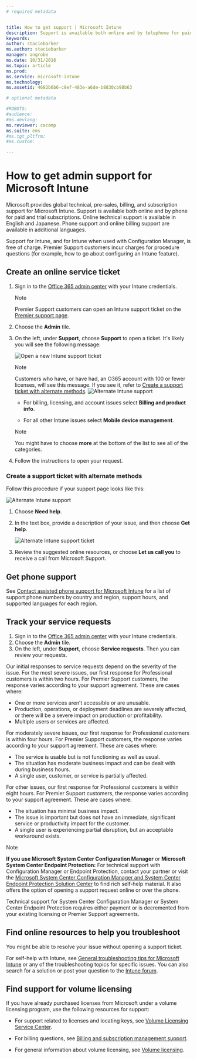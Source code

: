 ```yaml
---
# required metadata


title: How to get support | Microsoft Intune
description: Support is available both online and by telephone for paid and trial subscriptions.
keywords:
author: staciebarkerms.author: staciebarker
manager: angrobe
ms.date: 10/31/2016
ms.topic: article
ms.prod:
ms.service: microsoft-intune
ms.technology:
ms.assetid: 4682b6b6-c9ef-483e-a6de-b8830cb98b63

# optional metadata

#ROBOTS:
#audience:
#ms.devlang:
ms.reviewer: cacamp
ms.suite: ems
#ms.tgt_pltfrm:
#ms.custom:

---
```


# How to get admin support for Microsoft Intune

Microsoft provides global technical, pre-sales, billing, and subscription support for Microsoft Intune. Support is available both online and by phone for paid and trial subscriptions. Online technical support is available in English and Japanese. Phone support and online billing support are available in additional languages.

Support for Intune, and for Intune when used with Configuration Manager, is free of charge. Premier Support customers incur charges for procedure questions (for example, how to go about configuring an Intune feature).

## Create an online service ticket

1.  Sign in to the [Office 365 admin center](https://portal.office.com) with your Intune credentials.
	>[!NOTE]
	>
	>Premier Support customers can open an Intune support ticket on the [Premier support page](https://support.microsoft.com/en-us/premier/contacts).

2.  Choose the **Admin** tile.
3.  On the left, under **Support**, choose **Support** to open a ticket. It's likely you will see the following message:

	![Open a new Intune support ticket](../media/suport-open-ticket.png)

	>[!NOTE]
	>
	>  Customers who have, or have had, an O365 account with 100 or fewer licenses, will see this message. If you see it, refer to [Create a support ticket with alternate methods](#create-a-support-ticket-with-alternate-methods).
	> ![Alternate Intune support](../media/alternate-support-ui.png)

    -   For billing, licensing, and account issues select **Billing and product info**.

    -   For all other Intune issues select **Mobile device management**.

    > [!NOTE]
    > You might have to choose **more** at the bottom of the list to see all of the categories.

3.  Follow the instructions to open your request.

### Create a support ticket with alternate methods

Follow this procedure if your support page looks like this:

![Alternate Intune support](../media/alternate-support-ui.png)


1. Choose **Need help**.
2. In the text box, provide a description of your issue, and then choose **Get help**.

	![Alternate Intune support ticket](../media/support-need-help.png)

3. Review the suggested online resources, or choose **Let us call you** to receive a call from Microsoft Support.

## Get phone support
See [Contact assisted phone support for Microsoft Intune](contact-assisted-phone-support-for-microsoft-intune.md) for a list of support phone numbers by country and region, support hours, and supported languages for each region.

## Track your service requests
1.  Sign in to the [Office 365 admin center](https://portal.office.com) with your Intune credentials.
2.  Choose the **Admin** tile.
3.  On the left, under **Support**, choose **Service requests**. Then you can review your requests.

Our initial responses to service requests depend on the severity of the issue. For the most severe issues, our first response for Professional customers is within two hours. For Premier Support customers, the response varies according to your support agreement. These are cases where:

- One or more services aren’t accessible or are unusable.
- Production, operations, or deployment deadlines are severely affected, or there will be a severe impact on production or profitability.
- Multiple users or services are affected.

For moderately severe issues, our first response for Professional customers is within four hours. For Premier Support customers, the response varies according to your support agreement.  These are cases where:

- The service is usable but is not functioning as well as usual.
- The situation has moderate business impact and can be dealt with during business hours.
- A single user, customer, or service is partially affected.

For other issues, our first response for Professional customers  is within eight hours. For Premier Support customers, the response varies according to your support agreement.  These are cases where:

- The situation has minimal business impact.
- The issue is important but does not have an immediate, significant service or productivity impact for the customer.
- A single user is experiencing partial disruption, but an acceptable workaround exists.

> [!NOTE]
> **If you use Microsoft System Center Configuration Manager** or **Microsoft System Center Endpoint Protection:** For technical support with Configuration Manager or Endpoint Protection, contact your partner or visit the [Microsoft System Center Configuration Manager and System Center Endpoint Protection Solution Center](http://www.microsoft.com/en-us/server-cloud/products/system-center-2012-r2/resources.aspx) to find rich self-help material. It also offers the option of opening a support request online or over the phone.
>
> Technical support for System Center Configuration Manager or System Center Endpoint Protection requires either payment or is decremented from your existing licensing or Premier Support agreements.

## Find online resources to help you troubleshoot

You might be able to resolve your issue without opening a support ticket.

For self-help with Intune, see [General troubleshooting tips for Microsoft Intune](general-troubleshooting-tips-for-microsoft-intune.md) or any of the troubleshooting topics for specific issues. You can also search for a solution or post your question to the [Intune forum](https://social.technet.microsoft.com/Forums/en-US/home?forum=microsoftintuneprod).

## Find support for volume licensing
If you have already purchased licenses from Microsoft under a volume licensing program, use the following resources for support:

-   For support related to licenses and locating keys, see [Volume Licensing Service Center](http://go.microsoft.com/fwlink/p/?LinkID=282016).

-   For billing questions, see [Billing and subscription management support](http://support.microsoft.com/oas/default.aspx?prid=15371).

-   For general information about volume licensing, see [Volume licensing](http://go.microsoft.com/fwlink/p/?LinkID=282015).

